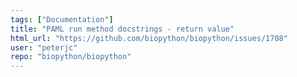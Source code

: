 ```yaml
---
tags: ["Documentation"]
title: "PAML run method docstrings - return value"
html_url: "https://github.com/biopython/biopython/issues/1708"
user: "peterjc"
repo: "biopython/biopython"
---
```


